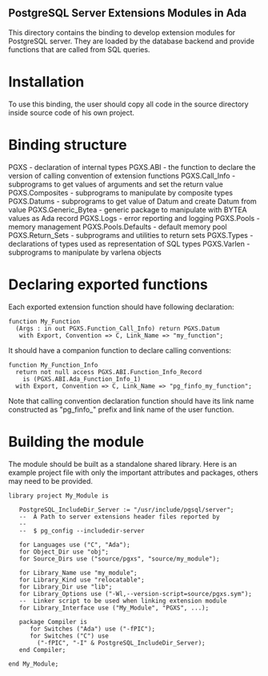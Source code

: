PostgreSQL Server Extensions Modules in Ada
-------------------------------------------

This directory contains the binding to develop extension modules for PostgreSQL
server. They are loaded by the database backend and provide functions that are
called from SQL queries.

Installation
============

To use this binding, the user should copy all code in the source directory
inside source code of his own project.

Binding structure
=================

PGXS                - declaration of internal types
PGXS.ABI            - the function to declare the version of calling convention of extension functions
PGXS.Call_Info      - subprograms to get values of arguments and set the return value
PGXS.Composites     - subprograms to manipulate by composite types
PGXS.Datums         - subprograms to get value of Datum and create Datum from value
PGXS.Generic_Bytea  - generic package to manipulate with BYTEA values as Ada record
PGXS.Logs           - error reporting and logging
PGXS.Pools          - memory management
PGXS.Pools.Defaults - default memory pool
PGXS.Return_Sets    - subprograms and utilities to return sets
PGXS.Types          - declarations of types used as representation of SQL types
PGXS.Varlen         - subprograms to manipulate by varlena objects

Declaring exported functions
============================

Each exported extension function should have following declaration:

    function My_Function
      (Args : in out PGXS.Function_Call_Info) return PGXS.Datum
       with Export, Convention => C, Link_Name => "my_function";

It should have a companion function to declare calling conventions:

    function My_Function_Info
      return not null access PGXS.ABI.Function_Info_Record
        is (PGXS.ABI.Ada_Function_Info_1)
      with Export, Convention => C, Link_Name => "pg_finfo_my_function";

Note that calling convention declaration function should have its link name
constructed as "pg_finfo_" prefix and link name of the user function.

Building the module
===================

The module should be built as a standalone shared library. Here is an example
project file with only the important attributes and packages, others may need
to be provided.

    library project My_Module is

       PostgreSQL_IncludeDir_Server := "/usr/include/pgsql/server";
       --  A Path to server extensions header files reported by
       --
       --  $ pg_config --includedir-server

       for Languages use ("C", "Ada");
       for Object_Dir use "obj";
       for Source_Dirs use ("source/pgxs", "source/my_module");

       for Library_Name use "my_module";
       for Library_Kind use "relocatable";
       for Library_Dir use "lib";
       for Library_Options use ("-Wl,--version-script=source/pgxs.sym");
       --  Linker script to be used when linking extension module
       for Library_Interface use ("My_Module", "PGXS", ...);

       package Compiler is
          for Switches ("Ada") use ("-fPIC");
          for Switches ("C") use
            ("-fPIC", "-I" & PostgreSQL_IncludeDir_Server);
       end Compiler;

    end My_Module;
